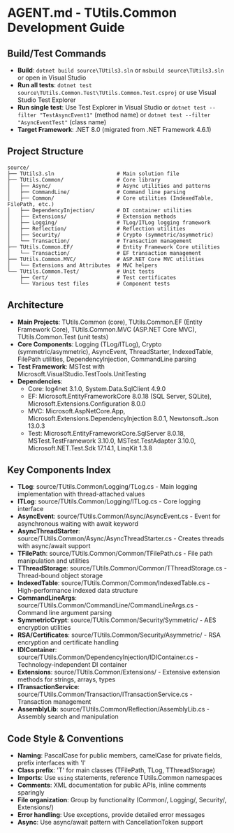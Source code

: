 # AGENT.md - TUtils.Common Development Guide

## Build/Test Commands
- **Build**: `dotnet build source\TUtils3.sln` or `msbuild source\TUtils3.sln` or open in Visual Studio
- **Run all tests**: `dotnet test source\TUtils.Common.Test\TUtils.Common.Test.csproj` or use Visual Studio Test Explorer
- **Run single test**: Use Test Explorer in Visual Studio or `dotnet test --filter "TestAsyncEvent1"` (method name) or `dotnet test --filter "AsyncEventTest"` (class name)
- **Target Framework**: .NET 8.0 (migrated from .NET Framework 4.6.1)

## Project Structure
```
source/
├── TUtils3.sln                    # Main solution file
├── TUtils.Common/                 # Core library
│   ├── Async/                     # Async utilities and patterns
│   ├── CommandLine/               # Command line parsing
│   ├── Common/                    # Core utilities (IndexedTable, FilePath, etc.)
│   ├── DependencyInjection/       # DI container utilities
│   ├── Extensions/                # Extension methods
│   ├── Logging/                   # TLog/ITLog logging framework
│   ├── Reflection/                # Reflection utilities
│   ├── Security/                  # Crypto (symmetric/asymmetric)
│   └── Transaction/               # Transaction management
├── TUtils.Common.EF/              # Entity Framework Core utilities
│   └── Transaction/               # EF transaction management
├── TUtils.Common.MVC/             # ASP.NET Core MVC utilities
│   └── Extensions and Attributes  # MVC helpers
└── TUtils.Common.Test/            # Unit tests
    ├── Cert/                      # Test certificates
    └── Various test files         # Component tests
```

## Architecture
- **Main Projects**: TUtils.Common (core), TUtils.Common.EF (Entity Framework Core), TUtils.Common.MVC (ASP.NET Core MVC), TUtils.Common.Test (unit tests)
- **Core Components**: Logging (TLog/ITLog), Crypto (symmetric/asymmetric), AsyncEvent, ThreadStarter, IndexedTable, FilePath utilities, DependencyInjection, CommandLine parsing
- **Test Framework**: MSTest with Microsoft.VisualStudio.TestTools.UnitTesting
- **Dependencies**: 
  - Core: log4net 3.1.0, System.Data.SqlClient 4.9.0
  - EF: Microsoft.EntityFrameworkCore 8.0.18 (SQL Server, SQLite), Microsoft.Extensions.Configuration 8.0.0
  - MVC: Microsoft.AspNetCore.App, Microsoft.Extensions.DependencyInjection 8.0.1, Newtonsoft.Json 13.0.3
  - Test: Microsoft.EntityFrameworkCore.SqlServer 8.0.18, MSTest.TestFramework 3.10.0, MSTest.TestAdapter 3.10.0, Microsoft.NET.Test.Sdk 17.14.1, LinqKit 1.3.8

## Key Components Index
- **TLog**: source/TUtils.Common/Logging/TLog.cs - Main logging implementation with thread-attached values
- **ITLog**: source/TUtils.Common/Logging/ITLog.cs - Core logging interface
- **AsyncEvent**: source/TUtils.Common/Async/AsyncEvent.cs - Event for asynchronous waiting with await keyword
- **AsyncThreadStarter**: source/TUtils.Common/Async/AsyncThreadStarter.cs - Creates threads with async/await support
- **TFilePath**: source/TUtils.Common/Common/TFilePath.cs - File path manipulation and utilities
- **TThreadStorage**: source/TUtils.Common/Common/TThreadStorage.cs - Thread-bound object storage
- **IndexedTable**: source/TUtils.Common/Common/IndexedTable.cs - High-performance indexed data structure
- **CommandLineArgs**: source/TUtils.Common/CommandLine/CommandLineArgs.cs - Command line argument parsing
- **SymmetricCrypt**: source/TUtils.Common/Security/Symmetric/ - AES encryption utilities
- **RSA/Certificates**: source/TUtils.Common/Security/Asymmetric/ - RSA encryption and certificate handling
- **IDIContainer**: source/TUtils.Common/DependencyInjection/IDIContainer.cs - Technology-independent DI container
- **Extensions**: source/TUtils.Common/Extensions/ - Extensive extension methods for strings, arrays, types
- **ITransactionService**: source/TUtils.Common/Transaction/ITransactionService.cs - Transaction management
- **AssemblyLib**: source/TUtils.Common/Reflection/AssemblyLib.cs - Assembly search and manipulation

## Code Style & Conventions
- **Naming**: PascalCase for public members, camelCase for private fields, prefix interfaces with 'I'
- **Class prefix**: 'T' for main classes (TFilePath, TLog, TThreadStorage)
- **Imports**: Use `using` statements, reference TUtils.Common namespaces
- **Comments**: XML documentation for public APIs, inline comments sparingly
- **File organization**: Group by functionality (Common/, Logging/, Security/, Extensions/)
- **Error handling**: Use exceptions, provide detailed error messages
- **Async**: Use async/await pattern with CancellationToken support
